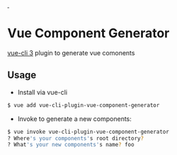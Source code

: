 <a href="https://www.npmjs.com/package/vue-cli-plugin-vue-component-generator">
    <img alt="" src="https://img.shields.io/npm/v/vue-cli-plugin-vue-component-generator/latest.svg?style=flat-square">
</a>
<a href="https://www.npmjs.com/package/vue-cli-plugin-vue-component-generator">
    <img alt="" src="https://img.shields.io/npm/dm/vue-cli-plugin-vue-component-generator.svg?style=flat-square">
</a>

# Vue Component Generator

[vue-cli 3](https://github.com/vuejs/vue-cli) plugin to generate vue comonents 

## Usage

- Install via vue-cli

```sh
$ vue add vue-cli-plugin-vue-component-generator
```

- Invoke to generate a new components:

```sh
$ vue invoke vue-cli-plugin-vue-component-generator
? Where's your components's root directory? 
? What's your new components's name? foo
```
